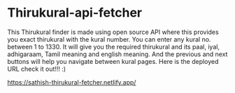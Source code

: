 # Thirukural-api-fetcher

This Thirukural finder is made using open source API where this provides you exact thirukural with the kural number. You can enter any kural no. between 1 to 1330. It will give you the required thirukural and its paal, iyal, adhigaraam, Tamil meaning and english meaning. And the previous and next buttons will help you navigate between kural pages.
Here is the deployed URL check it out!!! :)

https://sathish-thirukural-fetcher.netlify.app/
